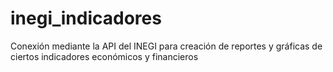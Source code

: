 # inegi_indicadores

Conexión mediante la API del INEGI para creación de reportes y gráficas de ciertos indicadores económicos y financieros
